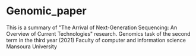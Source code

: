 # Genomic_paper
This is a summary of "The Arrival of Next-Generation Sequencing: An Overview of Current Technologies" research. 
Genomics task of the second term in the third year (2021) Faculty of computer and information science Mansoura University
